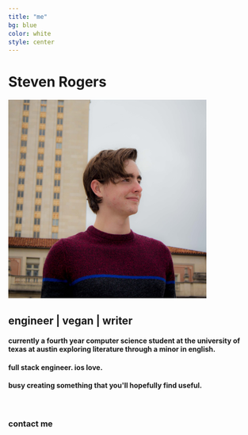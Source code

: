 ```yaml
---
title: "me"
bg: blue
color: white
style: center
---
```


# Steven Rogers

<img class="roundrect" alt="photo" src="img/photo.jpg" width="400">

## engineer | vegan | writer

#### currently a fourth year computer science student at the university of texas at austin exploring literature through a minor in english.

#### full stack engineer. ios love.

#### busy creating something that you'll hopefully find useful.

<br>

### contact me

<a href="http://www.linkedin.com/in/rogerssteven/" target="blank"><i class="fa fa-linkedin-square fa-2x"></i></a>
<a href="mailto:me@srogers.net" target="_blank"><i class="fa fa-envelope fa-2x"></i></a>
<a href="files/resume.pdf" target="_blank"><i class="fa fa-file-text-o fa-2x"></i></a>
<a href="https://github.com/spxrogers" target="_blank"><i class="fa fa-github-square fa-2x"></i></a>
